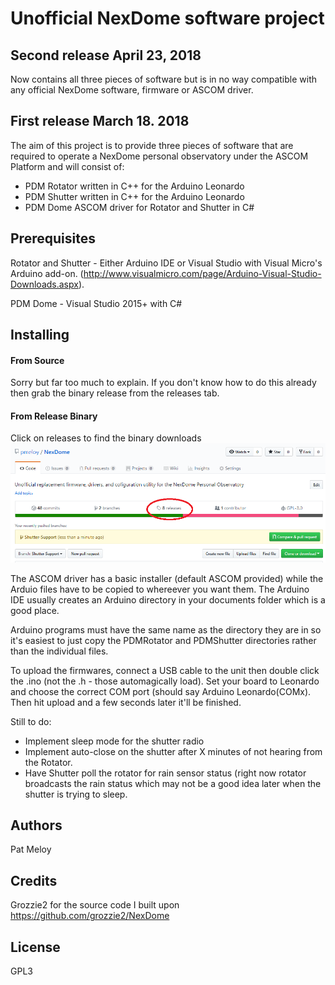 # Unofficial NexDome software project #

## Second release April 23, 2018 ##
Now contains all three pieces of software but is in no way compatible with any official NexDome software, firmware or ASCOM driver. 

## First release March 18. 2018 ##
The aim of this project is to provide three pieces of software that are required to operate a NexDome personal observatory under the ASCOM Platform and will consist of:

- PDM Rotator written in C++ for the Arduino Leonardo
- PDM Shutter written in C++ for the Arduino Leonardo
- PDM Dome ASCOM driver for Rotator and Shutter in C#

## Prerequisites ##
Rotator and Shutter - Either Arduino IDE or Visual Studio with Visual Micro's Arduino add-on. 
(http://www.visualmicro.com/page/Arduino-Visual-Studio-Downloads.aspx).

PDM Dome - Visual Studio 2015+ with C#

## Installing ##

#### From Source ####
Sorry but far too much to explain. If you don't know how to do this already then grab the binary release from the releases tab.

#### From Release Binary ####
Click on releases to find the binary downloads
![Releases Tab](/Docs/img/ReleasePic.png)

The ASCOM driver has a basic installer (default ASCOM provided) while the Arduio files have to be copied to whereever you want them. The Arduino IDE usually creates an Arduino directory in your documents folder which is a good place.

Arduino programs must have the same name as the directory they are in so it's easiest to just copy the PDMRotator and PDMShutter directories rather than the individual files.

To upload the firmwares, connect a USB cable to the unit then double click the .ino (not the .h - those automagically load). Set your board to Leonardo and choose the correct COM port (should say Arduino Leonardo(COMx). Then hit upload and a few seconds later it'll be finished.

Still to do:

- Implement sleep mode for the shutter radio
- Implement auto-close on the shutter after X minutes of not hearing from the Rotator.
- Have Shutter poll the rotator for rain sensor status (right now rotator broadcasts the rain status which may not be a good idea later when the shutter is trying to sleep.

## Authors ##
Pat Meloy

## Credits ##
Grozzie2 for the source code I built upon https://github.com/grozzie2/NexDome

## License ##
GPL3

